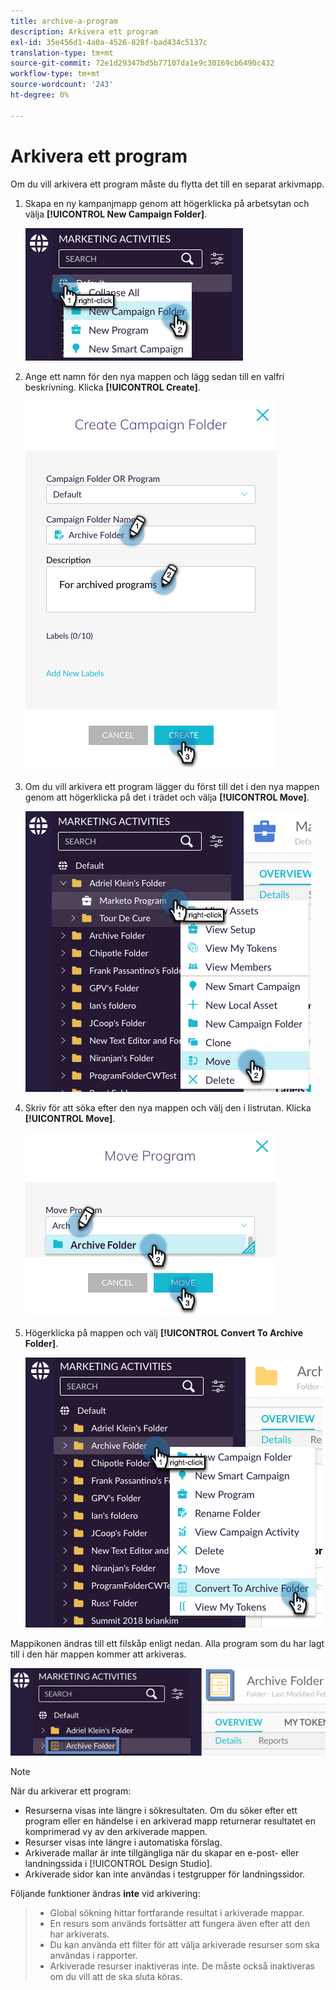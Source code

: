 ```yaml
---
title: archive-a-program
description: Arkivera ett program
exl-id: 35e456d1-4a0a-4526-828f-bad434c5137c
translation-type: tm+mt
source-git-commit: 72e1d29347bd5b77107da1e9c30169cb6490c432
workflow-type: tm+mt
source-wordcount: '243'
ht-degree: 0%

---
```


# Arkivera ett program

Om du vill arkivera ett program måste du flytta det till en separat arkivmapp.

1. Skapa en ny kampanjmapp genom att högerklicka på arbetsytan och välja **[!UICONTROL New Campaign Folder]**.

   ![Bild ett](/help/sky/assets/programs/archive-a-program/archive-a-program-1.png)

1. Ange ett namn för den nya mappen och lägg sedan till en valfri beskrivning. Klicka **[!UICONTROL Create]**.

   ![Bild två](/help/sky/assets/programs/archive-a-program/archive-a-program-2.png)

1. Om du vill arkivera ett program lägger du först till det i den nya mappen genom att högerklicka på det i trädet och välja **[!UICONTROL Move]**.

   ![Bild tre](/help/sky/assets/programs/archive-a-program/archive-a-program-3.png)

1. Skriv för att söka efter den nya mappen och välj den i listrutan. Klicka **[!UICONTROL Move]**.

   ![Bild fyra](/help/sky/assets/programs/archive-a-program/archive-a-program-4.png)

1. Högerklicka på mappen och välj **[!UICONTROL Convert To Archive Folder]**.

   ![Bild fem](/help/sky/assets/programs/archive-a-program/archive-a-program-5.png)

Mappikonen ändras till ett filskåp enligt nedan. Alla program som du har lagt till i den här mappen kommer att arkiveras.

![Bild sex](/help/sky/assets/programs/archive-a-program/archive-a-program-6.png)

>[!NOTE]
>
>När du arkiverar ett program:
>
>* Resurserna visas inte längre i sökresultaten. Om du söker efter ett program eller en händelse i en arkiverad mapp returnerar resultatet en komprimerad vy av den arkiverade mappen.
>* Resurser visas inte längre i automatiska förslag.
>* Arkiverade mallar är inte tillgängliga när du skapar en e-post- eller landningssida i [!UICONTROL Design Studio].
>* Arkiverade sidor kan inte användas i testgrupper för landningssidor.

>
>
Följande funktioner ändras **inte** vid arkivering:
>
>* Global sökning hittar fortfarande resultat i arkiverade mappar.
>* En resurs som används fortsätter att fungera även efter att den har arkiverats.
>* Du kan använda ett filter för att välja arkiverade resurser som ska användas i rapporter.
>* Arkiverade resurser inaktiveras inte. De måste också inaktiveras om du vill att de ska sluta köras.

